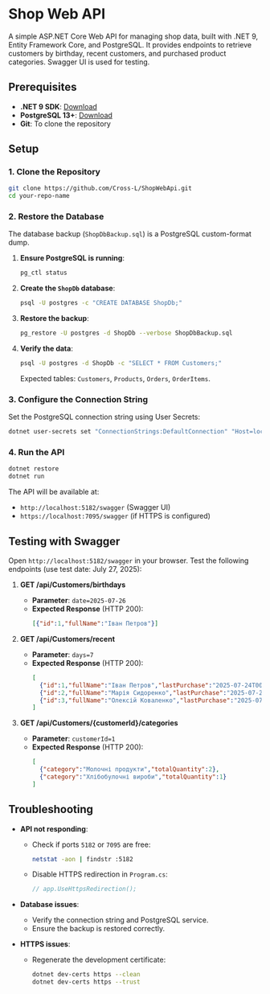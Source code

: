 # Shop Web API

A simple ASP.NET Core Web API for managing shop data, built with .NET 9, Entity Framework Core, and PostgreSQL. It provides endpoints to retrieve customers by birthday, recent customers, and purchased product categories. Swagger UI is used for testing.

## Prerequisites

- **.NET 9 SDK**: [Download](https://dotnet.microsoft.com/download/dotnet/9.0)
- **PostgreSQL 13+**: [Download](https://www.postgresql.org/download/)
- **Git**: To clone the repository

## Setup

### 1. Clone the Repository
```bash
git clone https://github.com/Cross-L/ShopWebApi.git
cd your-repo-name
```

### 2. Restore the Database
The database backup (`ShopDbBackup.sql`) is a PostgreSQL custom-format dump.

1. **Ensure PostgreSQL is running**:
   ```bash
   pg_ctl status
   ```

2. **Create the `ShopDb` database**:
   ```bash
   psql -U postgres -c "CREATE DATABASE ShopDb;"
   ```

3. **Restore the backup**:
   ```bash
   pg_restore -U postgres -d ShopDb --verbose ShopDbBackup.sql
   ```

4. **Verify the data**:
   ```bash
   psql -U postgres -d ShopDb -c "SELECT * FROM Customers;"
   ```
   Expected tables: `Customers`, `Products`, `Orders`, `OrderItems`.

### 3. Configure the Connection String
Set the PostgreSQL connection string using User Secrets:
```bash
dotnet user-secrets set "ConnectionStrings:DefaultConnection" "Host=localhost;Database=ShopDb;Username=postgres;Password=your_password"
```

### 4. Run the API
```bash
dotnet restore
dotnet run
```
The API will be available at:
- `http://localhost:5182/swagger` (Swagger UI)
- `https://localhost:7095/swagger` (if HTTPS is configured)

## Testing with Swagger
Open `http://localhost:5182/swagger` in your browser. Test the following endpoints (use test date: July 27, 2025):

1. **GET /api/Customers/birthdays**
   - **Parameter**: `date=2025-07-26`
   - **Expected Response** (HTTP 200):
     ```json
     [{"id":1,"fullName":"Іван Петров"}]
     ```

2. **GET /api/Customers/recent**
   - **Parameter**: `days=7`
   - **Expected Response** (HTTP 200):
     ```json
     [
       {"id":1,"fullName":"Іван Петров","lastPurchase":"2025-07-24T00:00:00Z"},
       {"id":2,"fullName":"Марія Сидоренко","lastPurchase":"2025-07-22T00:00:00Z"},
       {"id":3,"fullName":"Олексій Коваленко","lastPurchase":"2025-07-25T00:00:00Z"}
     ]
     ```

3. **GET /api/Customers/{customerId}/categories**
   - **Parameter**: `customerId=1`
   - **Expected Response** (HTTP 200):
     ```json
     [
       {"category":"Молочні продукти","totalQuantity":2},
       {"category":"Хлібобулочні вироби","totalQuantity":1}
     ]
     ```

## Troubleshooting
- **API not responding**:
  - Check if ports `5182` or `7095` are free:
    ```bash
    netstat -aon | findstr :5182
    ```
  - Disable HTTPS redirection in `Program.cs`:
    ```csharp
    // app.UseHttpsRedirection();
    ```

- **Database issues**:
  - Verify the connection string and PostgreSQL service.
  - Ensure the backup is restored correctly.

- **HTTPS issues**:
  - Regenerate the development certificate:
    ```bash
    dotnet dev-certs https --clean
    dotnet dev-certs https --trust
    ```
